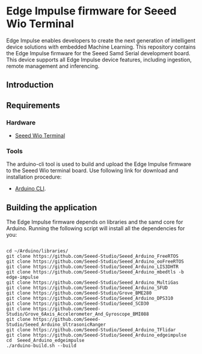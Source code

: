 # Edge Impulse firmware for Seeed Wio Terminal
Edge Impulse enables developers to create the next generation of intelligent device solutions with embedded Machine Learning. This repository contains the Edge Impulse firmware for the Seeed Samd Serial development board. This device supports all Edge Impulse device features, including ingestion, remote management and inferencing.
## Introduction

## Requirements
### Hardware
- [Seeed Wio Terminal](https://www.seeedstudio.com/Wio-Terminal-p-4509.html)
### Tools 
The arduino-cli tool is used to build and upload the Edge Impulse firmware to the Seeed Wio terminal board. Use following link for download and installation procedure:
* [Arduino CLI](https://arduino.github.io/arduino-cli/installation/).


## Building the application
The Edge Impulse firmware depends on libraries and the samd core for Arduino. Running the following script will install all the dependencies for you:

```shell

cd ~/Arduino/libraries/
git clone https://github.com/Seeed-Studio/Seeed_Arduino_FreeRTOS
git clone https://github.com/Seeed-Studio/Seeed_Arduino_ooFreeRTOS
git clone https://github.com/Seeed-Studio/Seeed_Arduino_LIS3DHTR
git clone https://github.com/Seeed-Studio/Seeed_Arduino_mbedtls -b edge-impulse
git clone https://github.com/Seeed-Studio/Seeed_Arduino_MultiGas
git clone https://github.com/Seeed-Studio/Seeed_Arduino_SFUD
git clone https://github.com/Seeed-Studio/Grove_BME280
git clone https://github.com/Seeed-Studio/Seeed_Arduino_DPS310
git clone https://github.com/Seeed-Studio/Seeed_SCD30
git clone https://github.com/Seeed-Studio/Grove_6Axis_Accelerometer_And_Gyroscope_BMI088
git clone https://github.com/Seeed-Studio/Seeed_Arduino_UltrasonicRanger
git clone https://github.com/Seeed-Studio/Seeed_Arduino_TFlidar
git clone https://github.com/Seeed-Studio/Seeed_Arduino_edgeimpulse
cd  Seeed_Arduino_edgeimpulse 
./arduino-build.sh --build
```
